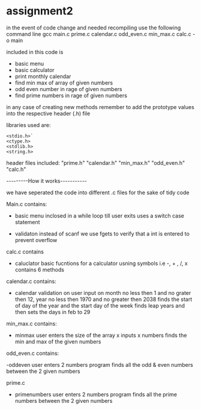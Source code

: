 # assignment2

in the event of code change and needed recompiling use the following command line 
  gcc main.c prime.c calendar.c odd_even.c min_max.c calc.c -o main

included in this code is 
- basic menu 
- basic calculator 
- print monthly calendar
- find min max of array of given numbers
- odd even number in rage of given numbers
- find prime numbers in rage of given numbers 

in any case of creating new methods remember to add the prototype values into the respective header (.h) file

libraries used are:

	<stdio.h>`
	<ctype.h>
	<stdlib.h>
	<string.h>

header files included:
	"prime.h"
	"calendar.h"
	"min_max.h"
	"odd_even.h"
	"calc.h"

---------How it works-----------

we have seperated the code into different .c files for the sake of tidy code

Main.c contains:

- basic menu
	inclosed in a while loop till user exits
	uses a switch case statement
	
- validaton 
	instead of scanf we use fgets to verify that a int is entered to prevent overflow

calc.c contains 

- caluclator 
	basic fucntions for a calculator usning symbols i.e -, + , /, x
	contains 6 methods

calendar.c contains:

- calendar
	validation on user input on month no less then 1 and no grater then 12, year no less then 1970 and no greater then 2038
	finds the start of day of the year and the start day of the week 
	finds leap years and then sets the days in feb to 29 

min_max.c contains:

- minmax
	user enters the size of the array x
	inputs x numbers
	finds the min and max of the given numbers

odd_even.c contains:

-oddeven 
	user enters 2 numbers
	program finds all the odd & even numbers between the 2 given numbers

prime.c
	
- primenumbers
	user enters 2 numbers
	program finds all the prime numbers between the 2 given numbers
